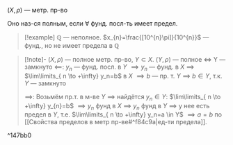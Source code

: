 $(X, \rho)$ — метр. пр-во

Оно наз-ся полным, если $\forall$ фунд. посл-ть имеет предел.

>[!example] $\mathbb{Q}$ — неполное. $x_{n}=\frac{[10^{n}\pi]}{10^{n}}$ — фунд., но не имеет предела в $\mathbb{Q}$

>[!note]- $(X, \rho)$ — полное метр. пр-во, $Y\subset X$. $(Y, \rho)$ — полное $\iff$ Y — замкнуто
>$\impliedby$: $y_{n}$ — фунд. посл. в $Y$ $\implies y_{n}$ — фунд. в $X$ $\implies$ $\lim\limits_{ n \to +\infty} y_n=b$ в $X$ $\implies b$ — пр. т. $Y$ $\implies$ $b \in Y$, т.к. $Y$ — замкнуто
>
>$\implies$: Возьмём пр.т. в м-ве $Y$ $\implies$ найдётся $y_{n} \in Y$: $\lim\limits_{ n \to +\infty} y_{n}=b$ $\implies y_{n}$ фунд в $X$ $\implies$ $y_n$ фунд в $Y$ $\implies$ у нее есть предел в $Y$, т.е. $\lim\limits_{ n \to +\infty} y_n=a \in Y$ $\implies a=b$ по [[Свойства пределов в метр пр-ве#^f84c9a|ед-ти предела]].

^147bb0

